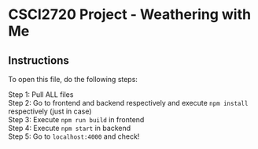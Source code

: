 # CSCI2720 Project - Weathering with Me

## Instructions
To open this file, do the following steps: 

Step 1: Pull ALL files  
Step 2: Go to frontend and backend respectively and execute `npm install` respectively (just in case)  
Step 3: Execute `npm run build` in frontend  
Step 4: Execute `npm start` in backend  
Step 5: Go to `localhost:4000` and check!  
